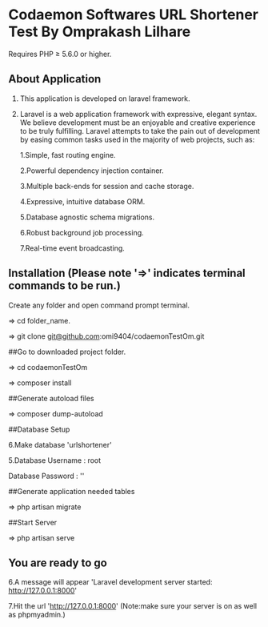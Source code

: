 # Codaemon Softwares URL Shortener Test By Omprakash Lilhare

Requires PHP ≥ 5.6.0 or higher.

## About Application

1. This application is developed on laravel framework.
2. Laravel is a web application framework with expressive, elegant syntax. We believe development must be an 	 enjoyable and creative experience to be truly fulfilling. 
Laravel attempts to take the pain out of development by easing common tasks used in the majority of web projects, such as:

	1.Simple, fast routing engine.

	2.Powerful dependency injection container.

	3.Multiple back-ends for session and cache storage.

	4.Expressive, intuitive database ORM.

	5.Database agnostic schema migrations.

	6.Robust background job processing.

	7.Real-time event broadcasting.


## Installation (Please note '=>' indicates terminal commands to be run.)

Create any folder and open command prompt terminal.

=> cd folder_name.

=> git clone git@github.com:omi9404/codaemonTestOm.git

##Go to downloaded project folder.

=> cd codaemonTestOm 

=> composer install

##Generate autoload files

=> composer dump-autoload

##Database Setup

6.Make database 'urlshortener'

5.Database Username : root

  Database Password : ''


##Generate application needed tables

=> php artisan migrate

##Start Server

=> php artisan serve



## You are ready to go
  
6.A message will appear 'Laravel development server started: <http://127.0.0.1:8000>'

7.Hit the url 'http://127.0.0.1:8000' (Note:make sure your server is on as well as phpmyadmin.)






